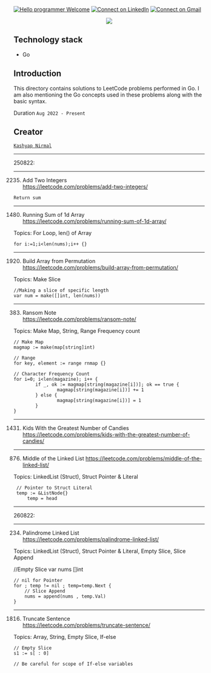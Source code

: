 [![Hello programmer Welcome](https://img.shields.io/badge/Hello,Programmer!-Welcome-orange.svg?style=flat&logo=github)](https://github.com/kr-kashyap/)
[![Connect on LinkedIn](https://img.shields.io/badge/--linkedin?label=LinkedIn&logo=LinkedIn&style=social)](https://www.linkedin.com/in/kashyap-nirmal/) 
[![Connect on Gmail](https://img.shields.io/badge/--Gmail?label=Gmail&logo=Gmail&style=social)](mailto:kashyap.n@knackroot.com)

<p align="center">
<img src="https://capsule-render.vercel.app/api?type=rect&color=gradient&height=100&section=header&text=👉%20LeetCode%20Go%20Practice%20👈&fontSize=50&fontAlignY=70" /> 
</p>

## Technology stack
- Go

## Introduction

This directory contains solutions to LeetCode problems performed in Go. I am also mentioning the Go concepts used in these problems along with the basic syntax. 

Duration ` Aug 2022 - Present `

## Creator 
[`Kashyap Nirmal`](https://github.com/kr-kashyap/)

---

250822:

---

2235. Add Two Integers <br>
https://leetcode.com/problems/add-two-integers/

    Return sum

---

1480. Running Sum of 1d Array <br>
https://leetcode.com/problems/running-sum-of-1d-array/ 

Topics: For Loop, len() of Array
    
    for i:=1;i<len(nums);i++ {}

---

1920. Build Array from Permutation <br>
https://leetcode.com/problems/build-array-from-permutation/

Topics: Make Slice
    
    //Making a slice of specific length
    var num = make([]int, len(nums))

---

383. Ransom Note <br>
https://leetcode.com/problems/ransom-note/ 

Topics: Make Map, String, 
Range
Frequency count

    // Make Map
    magmap := make(map[string]int)

    // Range
    for key, element := range rnmap {}

    // Character Frequency Count    
    for i=0; i<len(magazine); i++ {
            if _, ok := magmap[string(magazine[i])]; ok == true {
                    magmap[string(magazine[i])] += 1
            } else {
                    magmap[string(magazine[i])] = 1
            }
    }

---

1431. Kids With the Greatest Number of Candies <br>
https://leetcode.com/problems/kids-with-the-greatest-number-of-candies/

---

876. Middle of the Linked List
https://leetcode.com/problems/middle-of-the-linked-list/ 

Topics: LinkedList (Struct), Struct Pointer & Literal

     // Pointer to Struct Literal
     temp := &ListNode{}
         temp = head

---

260822:

---

234. Palindrome Linked List <br>
https://leetcode.com/problems/palindrome-linked-list/ 

Topics: LinkedList (Struct), Struct Pointer & Literal, Empty Slice, Slice Append
    
//Empty Slice
    var nums []int

    // nil for Pointer
    for ; temp != nil ; temp=temp.Next {
        // Slice Append
        nums = append(nums , temp.Val)
    }
    
---

1816. Truncate Sentence <br>
https://leetcode.com/problems/truncate-sentence/ 

Topics: Array, String, Empty Slice, If-else

    // Empty Slice
    s1 := s[ : 0]

    // Be careful for scope of If-else variables
